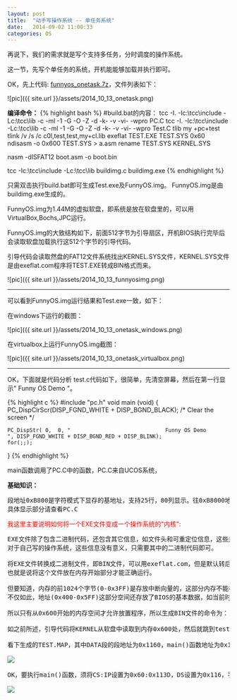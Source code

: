 ```yaml
---
layout: post
title:  "动手写操作系统 -- 单任务系统"
date:   2014-09-02 11:00:33
categories: OS
---
```


再说下，我们的需求就是写个支持多任务，分时调度的操作系统。

这一节，先写个单任务的系统，开机能能够加载并执行即可。

OK，先上代码: <a href="http://pan.baidu.com/s/1zZDRS">funnyos_onetask.7z</a>，文件列表如下：

![pic]({{ site.url }}/assets/2014_10_13_onetask.png)

<strong>编译命令：</strong>
{% highlight bash %}
#build.bat的内容：
tcc -I. -Ic:\tcc\include -Lc:\tcc\lib -c -ml -1 -G -O -Z -d -k- -v -vi- -wpro PC.C
tcc -I. -Ic:\tcc\include -Lc:\tcc\lib -c -ml -1 -G -O -Z -d -k- -v -vi- -wpro Test.C
tlib my +pc+test
tlink /v /s /c c0l,test,test,my+cl.lib
exeflat TEST.EXE TEST.SYS 0x60
ndisasm -o 0x600 TEST.SYS > a.asm 
rename TEST.SYS KERNEL.SYS

nasm -dISFAT12 boot.asm -o boot.bin

tcc -Ic:\tcc\include -Lc:\tcc\lib buildimg.c
buildimg.exe
{% endhighlight %}

只需双击执行build.bat即可生成Test.exe及FunnyOS.img。 FunnyOS.img是由buildimg.exe生成的。

FunnyOS.img为1.44M的虚拟软盘，即系统是放在软盘里的，可以用VirtualBox,Bochs,JPC运行。

FunnyOS.img的大致结构如下，前面512字节为引导扇区，开机BIOS执行完毕后会读取软盘加载执行这512个字节的引导代码。

引导代码会读取然盘的FAT12文件系统找出KERNEL.SYS文件，KERNEL.SYS文件是由exeflat.com程序将TEST.EXE转成BIN格式而来。

![pic]({{ site.url }}/assets/2014_10_13_funnyosimg.png)

<hr>
可以看到FunnyOS.img运行结果和Test.exe一致，如下：

在windows下运行的截图：

![pic]({{ site.url }}/assets/2014_10_13_onetask_windows.png)

在virtualbox上运行FunnyOS.img截图：

![pic]({{ site.url }}/assets/2014_10_13_onetask_virtualbox.png)

<hr>

OK，下面就是代码分析 test.c代码如下，很简单，先清空屏幕，然后在第一行显示"               Funny OS Demo                  "。

{% highlight c %}
#include "pc.h"
void  main (void) {
    PC_DispClrScr(DISP_FGND_WHITE + DISP_BGND_BLACK);      /* Clear the screen                         */

    PC_DispStr( 0,  0, "                              Funny OS Demo                                     ", DISP_FGND_WHITE + DISP_BGND_RED + DISP_BLINK);
	for(;;);
}
{% endhighlight %}

main函数调用了PC.C中的函数，PC.C来自UCOS系统，

<strong>基础知识：</strong>
<pre>
段地址0xB800是字符模式下显存的基地址，支持25行，80列显示。往0xB8000地址里面写如0x41,就能显示字符'A',
具体显示部分请查看PC.C
</pre>

<font color="#ff0000">我这里主要说明如何将一个EXE文件变成一个操作系统的"内核":</font>
<pre>
EXE文件除了包含二进制代码，还包含其它信息，如文件头和可重定位信息，这些是方便Windows操作系统加载运行的，
对于自己写的操作系统，这些信息没有意义，只需要其中的二进制代码即可。

将EXE文件转换成二进制文件，即BIN文件，可以用exeflat.com，但是默认转后BIN文件的入口地址为0x0，
也就是说将这个文件放在内存开始部分才能正确运行。

但要知道，内存的前1024个字节(0-0x3FF)是存放中断向量的，这部分内存不能被占用。
不仅如此，地址(0x400-0x5FF)这部分空间还存放了BIOS的基本数据，如当前时间等。

所以只有从0x600开始的内存空间才允许放置程序，所以生成BIN文件的命令为： <font color="#0000ff">exeflat TEST.EXE TEST.SYS 0x60</font>

如之前所述，引导代码将KERNEL从软盘中读取到内存0x600处，然后就跳到test.c的main()函数执行，那引导代码是如何知道main()函数地址的呢？

看下生成的TEST.MAP，其中DATA段的段地址为0x1160，main()函数地址为0x113D。

<img src="{{ site.url }}/assets/2014_10_13_funnyosmap.png">

OK，要执行main()函数，须将CS:IP设置为0x60:0x113D，DS设置为0x116，手动修改跳转代码，简单粗暴的跳到了main函数，下面的运行和test.exe就一样了。

<img src="{{ site.url }}/assets/2014_10_13_funnyosboot.png">
</pre>
